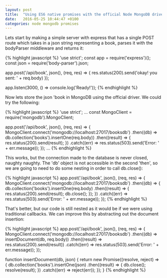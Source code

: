 ```yaml
---
layout: post
title:  "Using ES6 native promises with the official Node MongoDB driver"
date:   2016-05-25 10:44:47 +0100
categories: node mongodb promises
---
```


Lets start by making a simple server with express that has a single POST route which takes in a json string representing a book, parses it with the bodyParser middleware and returns it:

{% highlight javascript %}
'use strict';
const app = require('express')();
const json = require('body-parser').json;

app.post('/api/book', json(), (req, res) => {
  res.status(200).send('okay! you sent: ' + req.body)
});

app.listen(3000, () => console.log('Ready!'));
{% endhighlight %}

Now lets store the json 'book in MongoDB using the official driver. We could try the following:

{% highlight javascript %}
'use strict';
...
const MongoClient = require('mongodb').MongoClient;

app.post('/api/book', json(), (req, res) => {
  MongoClient.connect('mongodb://localhost:27017/booksdb')
    .then((db) => db.collection('books').insertOne(req.body))
    .then((result) => {
      res.status(200).send(result);
    })
    .catch((err) => res.status(503).send('Error: ' + err.message));
});
...
{% endhighlight %}

This works, but the connection made to the database is never closed, naughty naughty. The 'db' object is not accessible in the second 'then', so we are going to need to do some nesting in order to call db.close():

{% highlight javascript %}
app.post('/api/book', json(), (req, res) => {
  MongoClient.connect('mongodb://localhost:27017/booksdb')
    .then((db) => {
      db.collection('books').insertOne(req.body)
        .then((result) => {
          res.status(200).send(result);
          db.close();
        });
    })
    .catch((err) => res.status(503).send('Error: ' + err.message));
});
{% endhighlight %}

That's better, but our code is still nested as it would be if we were using
traditional callbacks. We can improve this by abstracting out the document
insertion:

{% highlight javascript %}
app.post('/api/book', json(), (req, res) => {
  MongoClient.connect('mongodb://localhost:27017/booksdb')
    .then((db) => insertDocument(db, req.body))
    .then((result) => res.status(200).send(result))
    .catch((err) => res.status(503).send('Error: ' + err.message));
});

function insertDocument(db, json) {
  return new Promise((resolve, reject) => {
    db.collection('books').insertOne(json)
      .then((result) => {
        db.close();
        resolve(result);
      })
      .catch((err) => reject(err));
  });
}
{% endhighlight %}
